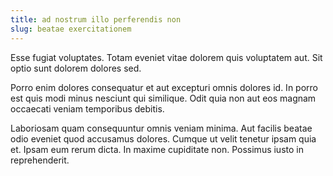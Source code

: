 ```yaml
---
title: ad nostrum illo perferendis non
slug: beatae exercitationem
---
```


Esse fugiat voluptates. Totam eveniet vitae dolorem quis voluptatem aut. Sit optio sunt dolorem dolores sed.

Porro enim dolores consequatur et aut excepturi omnis dolores id. In porro est quis modi minus nesciunt qui similique. Odit quia non aut eos magnam occaecati veniam temporibus debitis.

Laboriosam quam consequuntur omnis veniam minima. Aut facilis beatae odio eveniet quod accusamus dolores. Cumque ut velit tenetur ipsam quia et. Ipsam eum rerum dicta. In maxime cupiditate non. Possimus iusto in reprehenderit.
